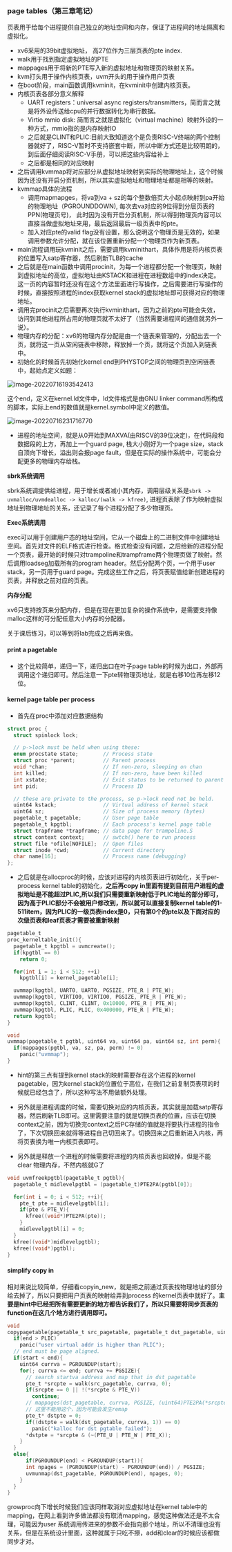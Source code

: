 ### page tables（第三章笔记）

页表用于给每个进程提供自己独立的地址空间和内存，保证了进程间的地址隔离和虚拟化。

* xv6采用的39bit虚拟地址， 高27位作为三层页表的pte index.
* walk用于找到指定虚拟地址的PTE
* mappages用于将新的PTE写入新的虚拟地址和物理页的映射关系。
* kvm打头用于操作内核页表，uvm开头的用于操作用户页表
* 在boot阶段，main函数调用kvminit，在kvminit中创建内核页表。
* 内核页表各部分意义解释
  * UART registers：universal async registers/transmitters，简而言之就是将外设传送给cpu的并行数据转化为串行数据。
  * Virtio mmio disk: 简而言之就是虚拟化（virtual machine）映射外设的一种方式，mmio指的是内存映射IO
  * 之后就是CLINT和PLIC:目前大致知道这个是负责RISC-V终端的两个控制器就好了，RISC-V暂时不支持嵌套中断，所以中断方式还是比较明朗的，到后面仔细阅读RISC-V手册，可以把这些内容给补上
  * 之后都是相同的对应映射
* 之后调用kvmmap将对应部分从虚拟地址映射到实际的物理地址上，这个时候因为还没有开启分页机制，所以其实虚拟地址和物理地址都是相等的映射。
* kvmmap具体的流程
  * 调用mapmapges，将va到va + sz的每个整数倍页大小起点映射到pa开始的物理地址（PGROUNDDOWN), 每次去va对应的9位得到分层页表的PPN(物理页号)， 此时因为没有开启分页机制，所以得到物理页内容可以直接当做虚拟地址来用，最后返回最后一级页表中的pte。
  * 加入对应pte的valid flag没有设置，那么说明这个物理页是无效的，如果调用参数允许分配，就在该位置重新分配一个物理页作为新页表。
* main流程调用玩kvminit之后，需要调用kvminithart，具体作用是将内核页表的位置写入satp寄存器，然后刷新TLB的cache
* 之后就是在main函数中调用procinit，为每一个进程都分配一个物理页，映射到虚拟地址的高位，虚拟地址由KSTACK和进程在进程数组中的index决定。这一页的内容暂时还没有在这个方法里面进行写操作，之后需要进行写操作的时候，直接按照进程的index获取kernel stack的虚拟地址即可获得对应的物理地址。
* 调用完procinit之后需要再次执行kvminithart，因为之前的pte可能会失效，访问到其他进程所占用的物理页就不太好了（当然需要进程间的通信就另外一说）。
* 物理内存的分配：xv6的物理内存分配是由一个链表来管理的，分配出去一个页，就将这一页从空闲链表中移除，释放掉一个页，就将这个页加入到链表中。
* 初始化的时候首先初始化kernel end到PHYSTOP之间的物理页到空闲链表中，起始点定义如题：

![image-20220716193542413](./img/kstart.png)

这个end，定义在kernel.ld文件中，ld文件格式是由GNU linker command所构成的脚本，实际上end的数值就是kernel.symbol中定义的数值。

![image-20220716231716770](./img/kernelsymbolend.png)

* 进程的地址空间，就是从0开始到MAXVA(由RISCV的39位决定)，在代码段和数据段的上方，再加上一个guard page, 栈大小刚好为一个page size，stack自顶向下增长，溢出则会报page fault，但是在实际的操作系统中，可能会分配更多的物理内存给栈。

**sbrk系统调用**

sbrk系统调提供给进程，用于增长或者减小其内存，调用层级关系是```sbrk -> uvmalloc/uvmdealloc -> kalloc/(walk -> kfree)```, 进程页表除了作为映射虚拟地址到物理地址的关系，还记录了每个进程分配了多少物理页。

**Exec系统调用**

exec可以用于创建用户态的地址空间，它从一个磁盘上的二进制文件中创建地址空间。首先对文件的ELF格式进行检查。格式检查没有问题，之后给新的进程分配一个页表，最开始的时候只对trampoline和trampframe两个物理页做了映射。然后调用loadseg加载所有的program header。然后分配两个页，一个用于user stack，另一页用于guard page。完成这些工作之后，将页表赋值给新创建进程的页表，并释放之前对应的页表。

**内存分配**

xv6只支持按页来分配内存，但是在现在更加复杂的操作系统中，是需要支持像malloc这样的可分配任意大小内存的分配器。

关于课后练习，可以等到将lab完成之后再来做。

#### print a pagetable

* 这个比较简单，递归一下，递归出口在叶子page table的时候为出口，外部再调用这个递归即可。然后注意一下pte转物理页地址，就是右移10位再左移12位。

#### kernel page table per process

* 首先在proc中添加对应数据结构

```c
struct proc {
  struct spinlock lock;

  // p->lock must be held when using these:
  enum procstate state;        // Process state
  struct proc *parent;         // Parent process
  void *chan;                  // If non-zero, sleeping on chan
  int killed;                  // If non-zero, have been killed
  int xstate;                  // Exit status to be returned to parent's wait
  int pid;                     // Process ID

  // these are private to the process, so p->lock need not be held.
  uint64 kstack;               // Virtual address of kernel stack
  uint64 sz;                   // Size of process memory (bytes)
  pagetable_t pagetable;       // User page table
  pagetable_t kpgtbl;          // Each process's kernel page table
  struct trapframe *trapframe; // data page for trampoline.S
  struct context context;      // swtch() here to run process
  struct file *ofile[NOFILE];  // Open files
  struct inode *cwd;           // Current directory
  char name[16];               // Process name (debugging)
};
```



* 之后就是在allocproc的时候，应该对进程的内核页表进行初始化，关于per-process kernel table的初始化，**之后再copy in里面有提到目前用户进程的虚拟地址是不能超过PLIC,所以我们只需要重新映射低于PLIC地址的部分即可，因为高于PLIC部分不会被用户修改到，所以就可以直接复制kernel table的1-511item，因为PLIC的一级页表index是0，只有第0个的pte以及下面对应的次级页表和leaf页表才需要被重新映射**

```c
pagetable_t
proc_kerneltable_init(){
  pagetable_t kpgtbl = uvmcreate();
  if(kpgtbl == 0)
    return 0;

  for(int i = 1; i < 512; ++i)
    kpgtbl[i] = kernel_pagetable[i];

  uvmmap(kpgtbl, UART0, UART0, PGSIZE, PTE_R | PTE_W);
  uvmmap(kpgtbl, VIRTIO0, VIRTIO0, PGSIZE, PTE_R | PTE_W);
  uvmmap(kpgtbl, CLINT, CLINT, 0x10000, PTE_R | PTE_W);
  uvmmap(kpgtbl, PLIC, PLIC, 0x400000, PTE_R | PTE_W);
  return kpgtbl;
}

void
uvmmap(pagetable_t pgtbl, uint64 va, uint64 pa, uint64 sz, int perm){
  if(mappages(pgtbl, va, sz, pa, perm) != 0)
    panic("uvmmap");
}
```

* hint的第三点有提到kernel stack的映射需要存在这个进程的kernel pagetable，因为kernel stack的位置位于高位，在我们之前复制页表项的时候就已经包含了，所以这种写法不用做额外处理。

* 另外就是进程调度的时候，需要切换对应的内核页表，其实就是加载satp寄存器，然后刷新TLB即可。这里需要注意的就是切换页表的位置，应该在切换context之前，因为切换完context之后PC存储的值就是将要执行进程的指令了，下次切换回来就得等进程自己切回来了。切换回来之后重新进入内核，再将页表换为唯一内核页表即可。
* 另外就是释放一个进程的时候需要将进程的内核页表也回收掉，但是不能clear 物理内存，不然内核就G了

```c
void uvmfreekpgtbl(pagetable_t pgtbl){
  pagetable_t midlevelpgtbl = (pagetable_t)PTE2PA(pgtbl[0]);

  for(int i = 0; i < 512; ++i){
    pte_t pte = midlevelpgtbl[i];
    if(pte & PTE_V){
      kfree((void*)PTE2PA(pte));
    }
    midlevelpgtbl[i] = 0;
  }
  kfree((void*)midlevelpgtbl);
  kfree((void*)pgtbl);
}
```

#### simplify copy in

相对来说比较简单，仔细看copyin_new，就是把之前通过页表找物理地址的部分给去掉了，所以只要把用户页表的映射给弄到process 的kernel页表中就好了。**主要是hint中已经把所有需要更新的地方都告诉我们了，所以只需要将同步页表的function在这几个地方进行调用即可。**

```c
void
copypagetable(pagetable_t src_pagetable, pagetable_t dst_pagetable, uint64 start, uint64 end){
  if(end > PLIC)
    panic("user virtual addr is higher than PLIC");
  // end must be page aligned.
  if(start < end){
    uint64 currva = PGROUNDUP(start);
    for(; currva <= end; currva += PGSIZE){
      // search startva address and map that in dst_pagetable
      pte_t *srcpte = walk(src_pagetable, currva, 0);
      if(srcpte == 0 || !(*srcpte & PTE_V))
        continue;
      // mappages(dst_pagetable, currva, PGSIZE, (uint64)PTE2PA(*srcpte), perm);
      // 这里不能用这个，因为可能会发生remap
      pte_t* dstpte = 0;
      if((dstpte = walk(dst_pagetable, currva, 1)) == 0)
        panic("kalloc for dst pgtable failed");
      *dstpte = *srcpte & (~(PTE_U | PTE_W | PTE_X));
    }
  }
  else{
      if(PGROUNDUP(end) < PGROUNDUP(start)){
      int npages = (PGROUNDUP(start) - PGROUNDUP(end)) / PGSIZE;
      uvmunmap(dst_pagetable, PGROUNDUP(end), npages, 0);
    }
  }
}
```

growproc向下增长时候我们应该同样取消对应虚拟地址在kernel table中的mapping，在网上看到许多做法都没有取消mapping，感觉这种做法还是不太合理，可能因为user 系统调用传进来的参数不会指向那个地址，所以不清理也没有关系，但是在系统设计里面，这种就属于只吃不擦，add和clear的时候应该都做同步才对。